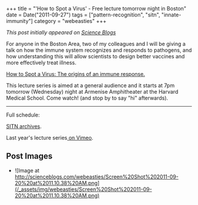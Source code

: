 +++
title = "'How to Spot a Virus' - Free lecture tomorrow night in Boston"
date = Date("2011-09-27")
tags = ["pattern-recognition", "sitn", "innate-immunity"]
category = "webeasties"
+++

_This post initially appeared on [Science Blogs](http://scienceblogs.com/webeasties)_

For anyone in the Boston Area, two of my colleagues and I will be giving a talk on how the immune system recognizes and responds to pathogens, and how understanding this will allow scientists to design better vaccines and more effectively treat illness.

[How to Spot a Virus: The origins of an immune response.](https://sitn.hms.harvard.edu/sitn-seminars/)

This lecture series is aimed at a general audience and it starts at 7pm tomorrow (Wednesday) night at Armenise Amphitheater at the Harvard Medical School. Come watch! (and stop by to say "hi" afterwards).

----

Full schedule:

[SITN archives](https://sitn.hms.harvard.edu/sitnflash_wp/seminar-archive-2011/).

Last year's lecture series[ on Vimeo](http://vimeo.com/sitn/videos).

      
  

 ## Post Images

- ![Image at http://scienceblogs.com/webeasties/Screen%20Shot%202011-09-20%20at%2011.10.38%20AM.png](/_assets/img/webeasties/Screen%20Shot%202011-09-20%20at%2011.10.38%20AM.png)

